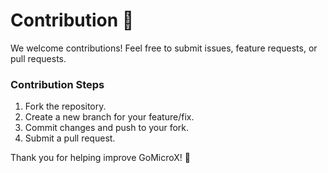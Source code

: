 # Contribution 🤝

We welcome contributions! Feel free to submit issues, feature requests, or pull requests.

### Contribution Steps

1. Fork the repository.
2. Create a new branch for your feature/fix.
3. Commit changes and push to your fork.
4. Submit a pull request.

Thank you for helping improve GoMicroX! 🎉
